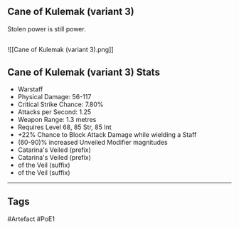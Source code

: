 ## Cane of Kulemak (variant 3)
Stolen power is still power.
##
![[Cane of Kulemak (variant 3).png]]
## Cane of Kulemak (variant 3) Stats
- Warstaff
- Physical Damage: 56-117
- Critical Strike Chance: 7.80%
- Attacks per Second: 1.25
- Weapon Range: 1.3 metres
- Requires Level 68, 85 Str, 85 Int
- +22% Chance to Block Attack Damage while wielding a Staff
- (60-90)% increased Unveiled Modifier magnitudes
- Catarina's Veiled (prefix)
- Catarina's Veiled (prefix)
- of the Veil (suffix)
- of the Veil (suffix)


---
## Tags
#Artefact
#PoE1
